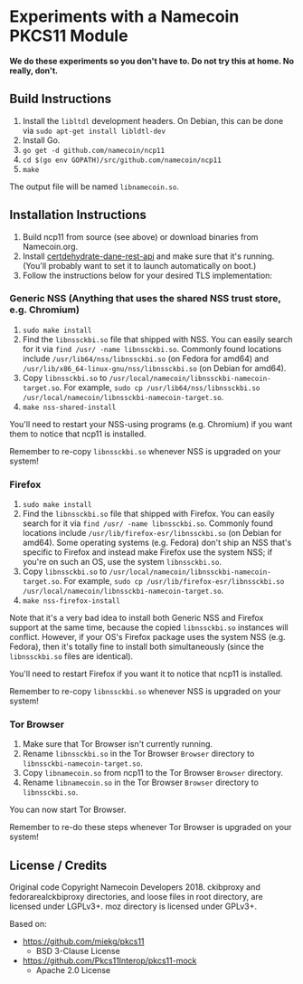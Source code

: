 # Experiments with a Namecoin PKCS11 Module

**We do these experiments so you don't have to.  Do not try this at home.  No really, don't.**

## Build Instructions

1. Install the `libltdl` development headers.  On Debian, this can be done via `sudo apt-get install libldtl-dev`
1. Install Go.
1. `go get -d github.com/namecoin/ncp11`
1. `cd $(go env GOPATH)/src/github.com/namecoin/ncp11`
1. `make`

The output file will be named `libnamecoin.so`.

## Installation Instructions

1. Build ncp11 from source (see above) or download binaries from Namecoin.org.
1. Install [certdehydrate-dane-rest-api](https://github.com/namecoin/certdehydrate-dane-rest-api/) and make sure that it's running.  (You'll probably want to set it to launch automatically on boot.)
1. Follow the instructions below for your desired TLS implementation:

### Generic NSS (Anything that uses the shared NSS trust store, e.g. Chromium)

1. `sudo make install`
1. Find the `libnssckbi.so` file that shipped with NSS.  You can easily search for it via `find /usr/ -name libnssckbi.so`.  Commonly found locations include `/usr/lib64/nss/libnssckbi.so` (on Fedora for amd64) and `/usr/lib/x86_64-linux-gnu/nss/libnssckbi.so` (on Debian for amd64).
1. Copy `libnssckbi.so` to `/usr/local/namecoin/libnssckbi-namecoin-target.so`.  For example, `sudo cp /usr/lib64/nss/libnssckbi.so /usr/local/namecoin/libnssckbi-namecoin-target.so`.
1. `make nss-shared-install`

You'll need to restart your NSS-using programs (e.g. Chromium) if you want them to notice that ncp11 is installed.

Remember to re-copy `libnssckbi.so` whenever NSS is upgraded on your system!

### Firefox

1. `sudo make install`
1. Find the `libnssckbi.so` file that shipped with Firefox.  You can easily search for it via `find /usr/ -name libnssckbi.so`.  Commonly found locations include `/usr/lib/firefox-esr/libnssckbi.so` (on Debian for amd64).  Some operating systems (e.g. Fedora) don't ship an NSS that's specific to Firefox and instead make Firefox use the system NSS; if you're on such an OS, use the system `libnssckbi.so`.
1. Copy `libnssckbi.so` to `/usr/local/namecoin/libnssckbi-namecoin-target.so`.  For example, `sudo cp /usr/lib/firefox-esr/libnssckbi.so /usr/local/namecoin/libnssckbi-namecoin-target.so`.
1. `make nss-firefox-install`

Note that it's a very bad idea to install both Generic NSS and Firefox support at the same time, because the copied `libnssckbi.so` instances will conflict.  However, if your OS's Firefox package uses the system NSS (e.g. Fedora), then it's totally fine to install both simultaneously (since the `libnssckbi.so` files are identical).

You'll need to restart Firefox if you want it to notice that ncp11 is installed.

Remember to re-copy `libnssckbi.so` whenever NSS is upgraded on your system!

### Tor Browser

1. Make sure that Tor Browser isn't currently running.
1. Rename `libnssckbi.so` in the Tor Browser `Browser` directory to `libnssckbi-namecoin-target.so`.
1. Copy `libnamecoin.so` from ncp11 to the Tor Browser `Browser` directory.
1. Rename `libnamecoin.so` in the Tor Browser `Browser` directory to `libnssckbi.so`.

You can now start Tor Browser.

Remember to re-do these steps whenever Tor Browser is upgraded on your system!

## License / Credits

Original code Copyright Namecoin Developers 2018.  ckibproxy and fedorarealckbiproxy directories, and loose files in root directory, are licensed under LGPLv3+.  moz directory is licensed under GPLv3+.

Based on:

* https://github.com/miekg/pkcs11
    * BSD 3-Clause License
* https://github.com/Pkcs11Interop/pkcs11-mock
    * Apache 2.0 License

